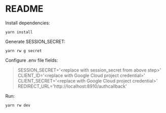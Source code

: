# README

Install dependencies:
```
yarn install
```


Generate SESSION_SECRET:
```
yarn rw g secret
```


Configure .env file fields:
> SESSION_SECRET='\<replace with session_secret from above step\>'<br>
> CLIENT_ID='\<replace with Google Cloud project credential\>'<br>
> CLIENT_SECRET='\<replace with Google Cloud project credential\>'<br>
> REDIRECT_URL='http://localhost:8910/authcallback'


Run:
```
yarn rw dev
```
